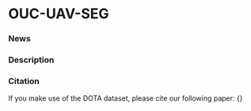 # OUC-UAV-SEG

### News

### Description


### Citation
If you make use of the DOTA dataset, please cite our following paper:
{}
